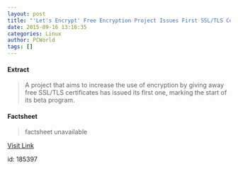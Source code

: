 ```yaml
---
layout: post
title: "'Let's Encrypt' Free Encryption Project Issues First SSL/TLS Certificate"
date: 2015-09-16 13:16:35
categories: Linux
author: PCWorld
tags: []
---
```



#### Extract
>A project that aims to increase the use of encryption by giving away free SSL/TLS certificates has issued its first one, marking the start of its beta program.

#### Factsheet
>factsheet unavailable

[Visit Link](https://www.linux.com/news/software/applications/853446-lets-encrypt-free-encryption-project-issues-first-ssltls-certificate/)

id:  185397
